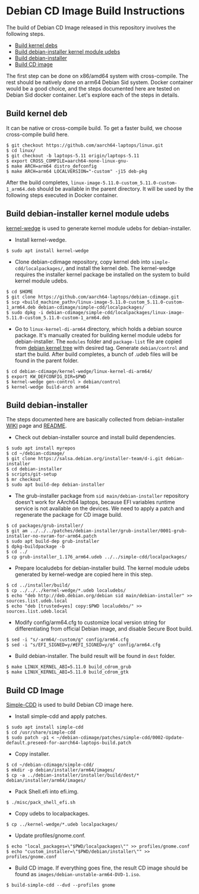 # Debian CD Image Build Instructions

The build of Debian CD Image released in this repository involves the
following steps.

* [Build kernel debs](#build-kernel-debs)
* [Build debian-installer kernel module udebs](#build-debian-installer-kernel-module-udebs)
* [Build debian-installer](#build-debian-installer)
* [Build CD image](#build-cd-image)

The first step can be done on x86/amd64 system with cross-compile.  The
rest should be natively done on arm64 Debian Sid system.  Docker container
would be a good choice, and the steps documented here are tested on Debian
Sid docker container.  Let's explore each of the steps in details.


## Build kernel deb

It can be native or cross-compile build.  To get a faster build, we
choose cross-compile build here.

```
$ git checkout https://github.com/aarch64-laptops/linux.git
$ cd linux/
$ git checkout -b laptops-5.11 origin/laptops-5.11
$ export CROSS_COMPILE=aarch64-none-linux-gnu-
$ make ARCH=arm64 distro_defconfig
$ make ARCH=arm64 LOCALVERSION="-custom" -j15 deb-pkg
```

After the build completes, `linux-image-5.11.0-custom_5.11.0-custom-1_arm64.deb`
should be available in the parent directory.  It will be used by the
following steps executed in Docker container.


## Build debian-installer kernel module udebs

[kernel-wedge](https://salsa.debian.org/installer-team/kernel-wedge) is used
to generate kernel module udebs for debian-installer.

* Install kernel-wedge.

```
$ sudo apt install kernel-wedge
```

* Clone debian-cdimage repository, copy kernel deb into `simple-cdd/localpackages/`,
  and install the kernel deb.  The kernel-wedge requires the installer
  kernel package be installed on the system to build kernel module udebs.

```
$ cd $HOME
$ git clone https://github.com/aarch64-laptops/debian-cdimage.git
$ scp <build_machine_path>/linux-image-5.11.0-custom_5.11.0-custom-1_arm64.deb debian-cdimage/simple-cdd/localpackages/
$ sudo dpkg -i debian-cdimage/simple-cdd/localpackages/linux-image-5.11.0-custom_5.11.0-custom-1_arm64.deb
```

* Go to `linux-kernel-di-arm64` directory, which holds a debian source package.
  It's manually created for building kernel module udebs for debian-installer.
  The `modules` folder and `package-list` file are copied from
  [debian kernel tree](https://salsa.debian.org/kernel-team/linux) with
  desired tag.  Generate `debian/control` and start the build.  After build
  completes, a bunch of .udeb files will be found in the parent folder.

```
$ cd debian-cdimage/kernel-wedge/linux-kernel-di-arm64/
$ export KW_DEFCONFIG_DIR=$PWD
$ kernel-wedge gen-control > debian/control
$ kernel-wedge build-arch arm64
```


## Build debian-installer

The steps documented here are basically collected from debian-installer
[WIKI](https://wiki.debian.org/DebianInstaller/Build) page and 
[README](https://salsa.debian.org/installer-team/debian-installer/-/tree/master/build).

* Check out debian-installer source and install build dependencies.

```
$ sudo apt install myrepos
$ cd ~/debian-cdimage/
$ git clone https://salsa.debian.org/installer-team/d-i.git debian-installer
$ cd debian-installer
$ scripts/git-setup
$ mr checkout
$ sudo apt build-dep debian-installer
```

* The grub-installer package from `sid main/debian-installer` repository
  doesn't work for AArch64 laptops, because EFI variables runtime service
  is not available on the devices. We need to apply a patch and regenerate
  the package for CD image build.

```
$ cd packages/grub-installer/
$ git am ../../../patches/debian-installer/grub-installer/0001-grub-installer-no-nvram-for-arm64.patch
$ sudo apt build-dep grub-installer
$ dpkg-buildpackage -b
$ cd ../
$ cp grub-installer_1.176_arm64.udeb ../../simple-cdd/localpackages/
```

* Prepare localudebs for debian-installer build.  The kernel module udebs
  generated by kernel-wedge are copied here in this step.

```
$ cd ../installer/build/
$ cp ../../../kernel-wedge/*.udeb localudebs/
$ echo "deb http://deb.debian.org/debian sid main/debian-installer" >> sources.list.udeb.local
$ echo "deb [trusted=yes] copy:$PWD localudebs/" >> sources.list.udeb.local
```

* Modify config/arm64.cfg to customize local version string for
  differentiating from official Debian image, and disable Secure Boot build.

```
$ sed -i "s/-arm64/-custom/g" config/arm64.cfg
$ sed -i "s/EFI_SIGNED=y/#EFI_SIGNED=y/g" config/arm64.cfg
```

* Build debian-installer.  The build result will be found in `dest` folder.

```
$ make LINUX_KERNEL_ABI=5.11.0 build_cdrom_grub
$ make LINUX_KERNEL_ABI=5.11.0 build_cdrom_gtk
```


## Build CD Image

[Simple-CDD](https://wiki.debian.org/Simple-CDD) is used to build Debian
CD image here.

* Install simple-cdd and apply patches.

```
$ sudo apt install simple-cdd
$ cd /usr/share/simple-cdd
$ sudo patch -p1 < ~/debian-cdimage/patches/simple-cdd/0002-Update-default.preseed-for-aarch64-laptops-build.patch
```

* Copy installer.

```
$ cd ~/debian-cdimage/simple-cdd/
$ mkdir -p debian/installer/arm64/images/
$ cp -a ../debian-installer/installer/build/dest/* debian/installer/arm64/images/
```

* Pack Shell.efi into efi.img.

```
$ ./misc/pack_shell_efi.sh
```

* Copy udebs to localpackages.

```
$ cp ../kernel-wedge/*.udeb localpackages/
```

* Update profiles/gnome.conf.

```
$ echo "local_packages=\"$PWD/localpackages\"" >> profiles/gnome.conf
$ echo "custom_installer=\"$PWD/debian/installer\"" >> profiles/gnome.conf
```

* Build CD image.  If everything goes fine, the result CD image should be
  found as `images/debian-unstable-arm64-DVD-1.iso`.

```
$ build-simple-cdd --dvd --profiles gnome
```
